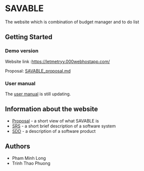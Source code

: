 # **SAVABLE**

The website which is combination of budget manager and to do list

## Getting Started

### Demo version

Website link :https://letmetryy.000webhostapp.com/

Proposal: [SAVABLE_proposal.md](https://github.com/PhuongPhg/SAVABLE/blob/master/documentation/SAVABLE_proposal.md)

### User manual

The [user manual]() is still updating.

## Information about the website

- [Proposal](https://github.com/PhuongPhg/SAVABLE/blob/master/documentation/SAVABLE_proposal.md) - a short view of what SAVABLE is
- [SRS](shorturl.at/nprDN) -  a short brief description of a software system
- [SDD](shorturl.at/oqW04) - a description of a software product

## Authors

- Pham Minh Long
- Trinh Thao Phuong